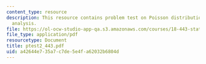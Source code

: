 ```yaml
---
content_type: resource
description: This resource contains problem test on Poisson distribution and variance
  analysis.
file: https://ol-ocw-studio-app-qa.s3.amazonaws.com/courses/18-443-statistics-for-applications-fall-2006/a42644e735a7c7de5e4fa62032b6804d_ptest2_443.pdf
file_type: application/pdf
resourcetype: Document
title: ptest2_443.pdf
uid: a42644e7-35a7-c7de-5e4f-a62032b6804d
---
```

